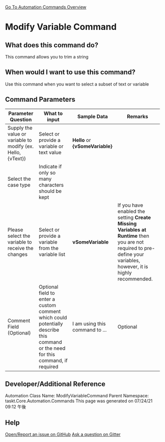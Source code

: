 <!--TITLE: Modify Variable Command -->
<!-- SUBTITLE: a command in the Data Commands group. -->
[Go To Automation Commands Overview](/automation-commands.md)


# Modify Variable Command


## What does this command do?
This command allows you to trim a string


## When would I want to use this command?
Use this command when you want to select a subset of text or variable


## Command Parameters
| Parameter Question   	| What to input  	|  Sample Data 	| Remarks  	|
| ---                    | ---               | ---           | ---       |
|Supply the value or variable to modify (ex. Hello, {vText})|Select or provide a variable or text value|**Hello** or **{vSomeVariable}**||
|Select the case type|Indicate if only so many characters should be kept|||
|Please select the variable to receive the changes|Select or provide a variable from the variable list|**vSomeVariable**|If you have enabled the setting **Create Missing Variables at Runtime** then you are not required to pre-define your variables, however, it is highly recommended.|
|Comment Field (Optional)|Optional field to enter a custom comment which could potentially describe this command or the need for this command, if required|I am using this command to ...|Optional|


## Developer/Additional Reference
Automation Class Name: ModifyVariableCommand
Parent Namespace: taskt.Core.Automation.Commands
This page was generated on 07/24/21 09:12 午後


## Help
[Open/Report an issue on GitHub](https://github.com/saucepleez/taskt/issues/new)
[Ask a question on Gitter](https://gitter.im/taskt-rpa/Lobby)
